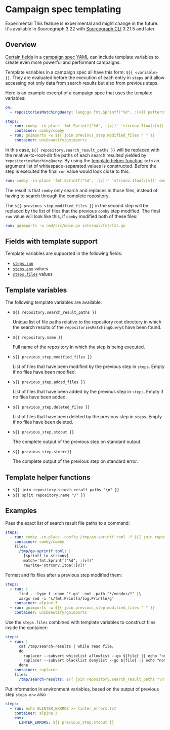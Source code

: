 # Campaign spec templating

<style>
.markdown-body h2 { margin-top: 50px; }
.markdown-body pre.chroma { font-size: 0.75em; }
</style>

<aside class="experimental">
<span class="badge badge-experimental">Experimental</span> This feature is experimental and might change in the future. It's available in Sourcegraph 3.22 with <a href="https://github.com/sourcegraph/src-cli">Sourcegraph CLI</a> 3.21.5 and later.
</aside>

## Overview

[Certain fields](#fields-with-template-support) in a [campaign spec YAML](campaign_spec_yaml_reference.md) can include template variables to create even more powerful and performant campaigns.

Template variables in a campaign spec all have this form: `${{ <variable> }}`. They are evaluated before the execution of each entry in `steps` and allow accessing not only data from search results but also from previous steps.

Here is an example excerpt of a campaign spec that uses the template variables:

```yaml
on:
  - repositoriesMatchingQuery: lang:go fmt.Sprintf("%d", :[v]) patterntype:structural -file:vendor

steps:
  - run: comby -in-place 'fmt.Sprintf("%d", :[v])' 'strconv.Itoa(:[v])' ${{ join repository.search_result_paths " " }}
    container: comby/comby
  - run: goimports -w ${{ join previous_step.modified_files " " }}
    container: unibeautify/goimports
```

In this case, `${{ repository.search_result_paths }}` will be replaced with the relative-to-root-dir file paths of each search resulted yielded by `repositoriesMatchingQuery`. By using the [template helper function](#template-helper-functions) `join` an argument list of whitespace-separated values is constructed. Before the step is executed the final `run` value would look close to this:

```yaml
run: comby -in-place 'fmt.Sprintf("%d", :[v])' 'strconv.Itoa(:[v])' cmd/src/main.go internal/fmt/fmt.go
```

The result is that `comby` only search and replaces in those files, instead of having to search through the complete repository.

The `${{ previous_step.modified_files }}` in the second step will be replaced by the list of files that the previous `comby` step modified. The final `run` value will look like this, if `comby` modified both of these files:

```yaml
run: goimports -w cmd/src/main.go internal/fmt/fmt.go
```

## Fields with template support

Template variables are supported in the following fields:

- [`steps.run`](campaign_spec_yaml_reference.md#steps-run)
- [`steps.env`](campaign_spec_yaml_reference.md#steps-run) values
- [`steps.files`](campaign_spec_yaml_reference.md#steps-run) values

## Template variables

The following template variables are available:

- `${{ repository.search_result_paths }}`

    Unique list of file paths relative to the repository root directory in which the search results of the `repositoriesMatchingQuery`s have been found.
- `${{ repository.name }}`

    Full name of the repository in which the step is being executed.
- `${{ previous_step.modified_files }}`

    List of files that have been modified by the previous step in `steps`. Empty if no files have been modified.
- `${{ previous_step.added_files }}`

    List of files that have been added by the previous step in `steps`. Empty if no files have been added.
- `${{ previous_step.deleted_files }}`

    List of files that have been deleted by the previous step in `steps`. Empty if no files have been deleted.
- `${{ previous_step.stdout }}`

    The complete output of the previous step on standard output.
- `${{ previous_step.stderr}}`

    The complete output of the previous step on standard error.

## Template helper functions

- `${{ join repository.search_result_paths "\n" }}`
- `${{ split repository.name "/" }}`

## Examples

Pass the exact list of search result file paths to a command:

```yaml
steps:
  - run: comby -in-place -config /tmp/go-sprintf.toml -f ${{ join repository.search_result_paths "," }}
    container: comby/comby
    files:
      /tmp/go-sprintf.toml: |
        [sprintf_to_strconv]
        match='fmt.Sprintf("%d", :[v])'
        rewrite='strconv.Itoa(:[v])'
```

Format and fix files after a previous step modified them:

```yaml
steps:
  - run: |
      find . -type f -name '*.go' -not -path "*/vendor/*" |\
      xargs sed -i 's/fmt.Println/log.Println/g'
    container: alpine:3
  - run: goimports -w ${{ join previous_step.modified_files " " }}
    container: unibeautify/goimports
```

Use the `steps.files` combined with template variables to construct files inside the container:

```yaml
steps:
  - run: |
      cat /tmp/search-results | while read file;
      do
        ruplacer --subvert whitelist allowlist --go ${file} || echo "nothing to replace";
        ruplacer --subvert blacklist denylist --go ${file} || echo "nothing to replace";
      done
    container: ruplacer
    files:
      /tmp/search-results: ${{ join repository.search_result_paths "\n" }}
```

Put information in environment variables, based on the output of previous step `steps.env` also 

```yaml
steps:
  - run: echo $LINTER_ERRROS >> linter_errors.txt
    container: alpine:3
    env:
      LINTER_ERRORS: ${{ previous_step.stdout }}
```
